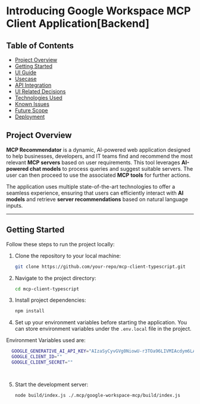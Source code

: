 

# Introducing Google Workspace MCP Client Application[Backend]

## Table of Contents

- [Project Overview](#project-overview)
- [Getting Started](#getting-started)
- [UI Guide](#ui-guide)
- [Usecase](#usecase)
- [API Integration](#api-integration)
- [UI Related Decisions](#ui-related-decisions)
- [Technologies Used](#technologies-used)
- [Known Issues](#known-issues)
- [Future Scope](#future-scope)
- [Deployment](#deployment)

## Project Overview

**MCP Recommendator** is a dynamic, AI-powered web application designed to help businesses, developers, and IT teams find and recommend the most relevant **MCP servers** based on user requirements. This tool leverages **AI-powered chat models** to process queries and suggest suitable servers. The user can then proceed to use the associated **MCP tools** for further actions. 

The application uses multiple state-of-the-art technologies to offer a seamless experience, ensuring that users can efficiently interact with **AI models** and retrieve **server recommendations** based on natural language inputs. 

---

## Getting Started

Follow these steps to run the project locally:

1. Clone the repository to your local machine:

   ```bash
   git clone https://github.com/your-repo/mcp-client-typescript.git
   ```

2. Navigate to the project directory:

   ```bash
   cd mcp-client-typescript
   ```

3. Install project dependencies:

   ```bash
   npm install
   ```

4. Set up your environment variables before starting the application. You can store environment variables under the `.env.local` file in the project.

Environment Variables used are:

```bash
  GOOGLE_GENERATIVE_AI_API_KEY="AIzaSyCyvGVg0NiowU-r3TOa96LIVMIAcdym6LA"
  GOOGLE_CLIENT_ID=""
  GOOGLE_CLIENT_SECRET=""

  
```

5. Start the development server:

   ```bash
   node build/index.js ./.mcp/google-workspace-mcp/build/index.js
   ```



